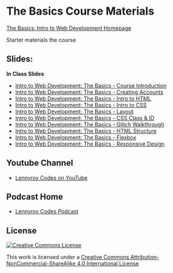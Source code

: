 # The Basics Course Materials

<a href="https://lennyroy-codes.herokuapp.com" target="_blank">The Basics: Intro to Web Development Homepage</a>

Starter materials the course



## Slides:
**In Class Slides**


- [Intro to Web Development: The Basics - Course Introduction](https://slides.com/lennyroyroy/deck-3#/)
- [Intro to Web Development: The Basics - Creating Accounts](https://slides.com/lennyroyroy/deck-5#/)
- [Intro to Web Development: The Basics - Intro to HTML](https://slides.com/lennyroyroy/deck)
- [Intro to Web Development: The Basics - Intro to CSS](https://slides.com/lennyroyroy/deck-1)
- [Intro to Web Development: The Basics - Layout](https://slides.com/lennyroyroy/deck-4)
- [Intro to Web Development: The Basics - CSS Class & ID](https://slides.com/lennyroyroy/deck-4-15)
- [Intro to Web Development: The Basics - Glitch Walkthrough](https://slides.com/lennyroyroy/deck-6)
- [Intro to Web Development: The Basics - HTML Structure](https://slides.com/lennyroyroy/deck-7)
- [Intro to Web Development: The Basics - Flexbox](https://slides.com/lennyroyroy/deck-8)
- [Intro to Web Development: The Basics - Responsive Design](https://slides.com/lennyroyroy/deck-9)


## Youtube Channel
- [Lennyroy Codes on YouTube](https://www.youtube.com/channel/UCIdIKV_qBZA-xTnBbYYvqIA)

## Podcast Home
- [Lennyroy Codes Podcast](https://www.youtube.com/channel/UCIdIKV_qBZA-xTnBbYYvqIA)



## License

[![Creative Commons License](https://i.creativecommons.org/l/by-nc-sa/4.0/88x31.png)](http://creativecommons.org/licenses/by-nc-sa/4.0/)

This work is licensed under a [Creative Commons Attribution-NonCommercial-ShareAlike 4.0 International License](http://creativecommons.org/licenses/by-nc-sa/4.0/)
